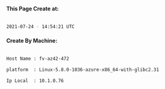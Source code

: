 
   
#### This Page Create at:

```bash

2021-07-24 - 14:54:21 UTC

```

#### Create By Machine:

```bash

Host Name : fv-az42-472

platform  : Linux-5.8.0-1036-azure-x86_64-with-glibc2.31

Ip Local  : 10.1.0.76

```

